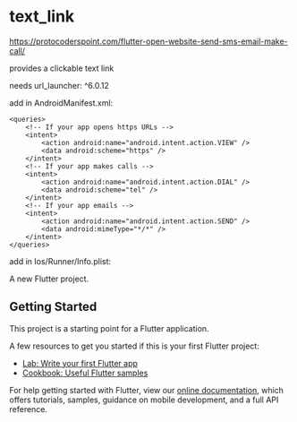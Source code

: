 # text_link

https://protocoderspoint.com/flutter-open-website-send-sms-email-make-call/

provides a clickable text link

needs   url_launcher: ^6.0.12

add in AndroidManifest.xml:

    <queries>
        <!-- If your app opens https URLs -->
        <intent>
            <action android:name="android.intent.action.VIEW" />
            <data android:scheme="https" />
        </intent>
        <!-- If your app makes calls -->
        <intent>
            <action android:name="android.intent.action.DIAL" />
            <data android:scheme="tel" />
        </intent>
        <!-- If your app emails -->
        <intent>
            <action android:name="android.intent.action.SEND" />
            <data android:mimeType="*/*" />
        </intent>
    </queries>

add in Ios/Runner/Info.plist:


A new Flutter project.

## Getting Started

This project is a starting point for a Flutter application.

A few resources to get you started if this is your first Flutter project:

- [Lab: Write your first Flutter app](https://flutter.dev/docs/get-started/codelab)
- [Cookbook: Useful Flutter samples](https://flutter.dev/docs/cookbook)

For help getting started with Flutter, view our
[online documentation](https://flutter.dev/docs), which offers tutorials,
samples, guidance on mobile development, and a full API reference.
